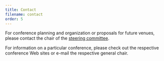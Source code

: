 ```yaml
---
title: Contact
filename: contact
order: 5
---
```

For conference planning and organization or proposals for future venues, please contact the chair of the [steering committee](/steering_committee).

For information on a particular conference, please check out the respective conference Web sites or e-mail the respective general chair.
